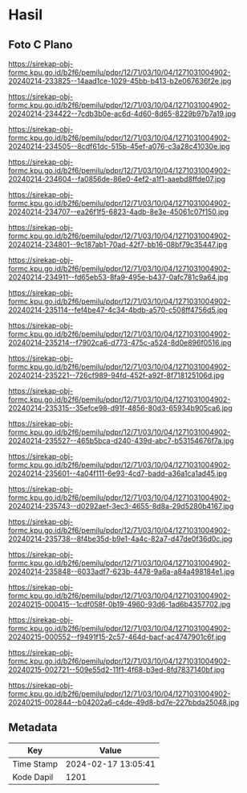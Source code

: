 # Hasil

## Foto C Plano

https://sirekap-obj-formc.kpu.go.id/b2f6/pemilu/pdpr/12/71/03/10/04/1271031004902-20240214-233825--14aad1ce-1029-45bb-b413-b2e067636f2e.jpg

https://sirekap-obj-formc.kpu.go.id/b2f6/pemilu/pdpr/12/71/03/10/04/1271031004902-20240214-234422--7cdb3b0e-ac6d-4d60-8d65-8229b97b7a19.jpg

https://sirekap-obj-formc.kpu.go.id/b2f6/pemilu/pdpr/12/71/03/10/04/1271031004902-20240214-234505--8cdf61dc-515b-45ef-a076-c3a28c41030e.jpg

https://sirekap-obj-formc.kpu.go.id/b2f6/pemilu/pdpr/12/71/03/10/04/1271031004902-20240214-234604--fa0856de-86e0-4ef2-a1f1-aaebd8ffde07.jpg

https://sirekap-obj-formc.kpu.go.id/b2f6/pemilu/pdpr/12/71/03/10/04/1271031004902-20240214-234707--ea26f1f5-6823-4adb-8e3e-45061c07f150.jpg

https://sirekap-obj-formc.kpu.go.id/b2f6/pemilu/pdpr/12/71/03/10/04/1271031004902-20240214-234801--9c187ab1-70ad-42f7-bb16-08bf79c35447.jpg

https://sirekap-obj-formc.kpu.go.id/b2f6/pemilu/pdpr/12/71/03/10/04/1271031004902-20240214-234911--fd65eb53-8fa9-495e-b437-0afc781c9a64.jpg

https://sirekap-obj-formc.kpu.go.id/b2f6/pemilu/pdpr/12/71/03/10/04/1271031004902-20240214-235114--fef4be47-4c34-4bdb-a570-c508ff4756d5.jpg

https://sirekap-obj-formc.kpu.go.id/b2f6/pemilu/pdpr/12/71/03/10/04/1271031004902-20240214-235214--f7902ca6-d773-475c-a524-8d0e896f0516.jpg

https://sirekap-obj-formc.kpu.go.id/b2f6/pemilu/pdpr/12/71/03/10/04/1271031004902-20240214-235221--726cf989-94fd-452f-a92f-8f718125106d.jpg

https://sirekap-obj-formc.kpu.go.id/b2f6/pemilu/pdpr/12/71/03/10/04/1271031004902-20240214-235315--35efce98-d91f-4856-80d3-65934b905ca6.jpg

https://sirekap-obj-formc.kpu.go.id/b2f6/pemilu/pdpr/12/71/03/10/04/1271031004902-20240214-235527--465b5bca-d240-439d-abc7-b53154676f7a.jpg

https://sirekap-obj-formc.kpu.go.id/b2f6/pemilu/pdpr/12/71/03/10/04/1271031004902-20240214-235601--4a04f111-6e93-4cd7-badd-a36a1ca1ad45.jpg

https://sirekap-obj-formc.kpu.go.id/b2f6/pemilu/pdpr/12/71/03/10/04/1271031004902-20240214-235743--d0292aef-3ec3-4655-8d8a-29d5280b4167.jpg

https://sirekap-obj-formc.kpu.go.id/b2f6/pemilu/pdpr/12/71/03/10/04/1271031004902-20240214-235738--8f4be35d-b9e1-4a4c-82a7-d47de0f36d0c.jpg

https://sirekap-obj-formc.kpu.go.id/b2f6/pemilu/pdpr/12/71/03/10/04/1271031004902-20240214-235848--6033adf7-623b-4478-9a6a-a84a498184e1.jpg

https://sirekap-obj-formc.kpu.go.id/b2f6/pemilu/pdpr/12/71/03/10/04/1271031004902-20240215-000415--1cdf058f-0b19-4960-93d6-1ad6b4357702.jpg

https://sirekap-obj-formc.kpu.go.id/b2f6/pemilu/pdpr/12/71/03/10/04/1271031004902-20240215-000552--f9491f15-2c57-464d-bacf-ac4747901c6f.jpg

https://sirekap-obj-formc.kpu.go.id/b2f6/pemilu/pdpr/12/71/03/10/04/1271031004902-20240215-002721--509e55d2-11f1-4f68-b3ed-8fd7837140bf.jpg

https://sirekap-obj-formc.kpu.go.id/b2f6/pemilu/pdpr/12/71/03/10/04/1271031004902-20240215-002844--b04202a6-c4de-49d8-bd7e-227bbda25048.jpg


## Metadata

| Key        | Value               |
| ---------- | ------------------- |
| Time Stamp | 2024-02-17 13:05:41 |
| Kode Dapil | 1201                |




